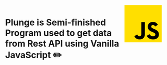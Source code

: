 <img src="documentation/img/js.png" align="right" style="height: 120px;"/>

# Plunge is Semi-finished Program used to get data from **Rest API** using Vanilla JavaScript :pencil2:
